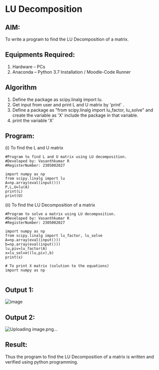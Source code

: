 # LU Decomposition 

## AIM:
To write a program to find the LU Decomposition of a matrix.

## Equipments Required:
1. Hardware – PCs
2. Anaconda – Python 3.7 Installation / Moodle-Code Runner

## Algorithm
1. Define the package as scipy.linalg import lu.
2. Get input from user and print L and U matrix by 'print' .
3. Define a package as "from scipy.linalg import lu_factor, lu_solve" and create the variable as 'X' include the package in that variable.
4. print the variable 'X'

## Program:
(i) To find the L and U matrix
```
#Program to find L and U matrix using LU decomposition.
#Developed by: Vasanthkumar R 
#RegisterNumber: 2305002027

import numpy as np
from scipy.linalg import lu
A=np.array(eval(input()))
P,L,U=lu(A)
print(L)
print(U)

```
(ii) To find the LU Decomposition of a matrix
```
#Program to solve a matrix using LU decomposition.
#Developed by: Vasanthkumar R 
#RegisterNumber: 2305002027

import numpy as np
from scipy.linalg import lu_factor, lu_solve
A=np.array(eval(input()))
b=np.array(eval(input()))
lu,piv=lu_factor(A)
x=lu_solve((lu,piv),b)
print(x)

# To print X matrix (solution to the equations)
import numpy as np


```

## Output 1:
![image](https://github.com/adhi2k/LU-Decomposition/assets/145216997/ccb5c4a2-f25d-4dbc-a6f6-5563b7e69c47)

## Output 2:
![Uploading image.png…]()

## Result:
Thus the program to find the LU Decomposition of a matrix is written and verified using python programming.

